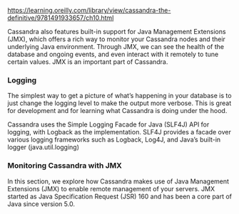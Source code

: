 https://learning.oreilly.com/library/view/cassandra-the-definitive/9781491933657/ch10.html


Cassandra also features built-in support for Java Management Extensions (JMX), which offers a rich way to monitor your Cassandra nodes and their underlying Java environment. Through JMX, we can see the health of the database and ongoing events, and even interact with it remotely to tune certain values. JMX is an important part of Cassandra.

### Logging
The simplest way to get a picture of what’s happening in your database is to just change the logging level to make the output more verbose. This is great for development and for learning what Cassandra is doing under the hood.

Cassandra uses the Simple Logging Facade for Java (SLF4J) API for logging, with Logback as the implementation.  SLF4J provides a facade over various logging frameworks such as Logback, Log4J, and Java’s built-in logger (java.util.logging)

### Monitoring Cassandra with JMX
In this section, we explore how Cassandra makes use of Java Management Extensions (JMX) to enable remote management of your servers. JMX started as Java Specification Request (JSR) 160 and has been a core part of Java since version 5.0.

